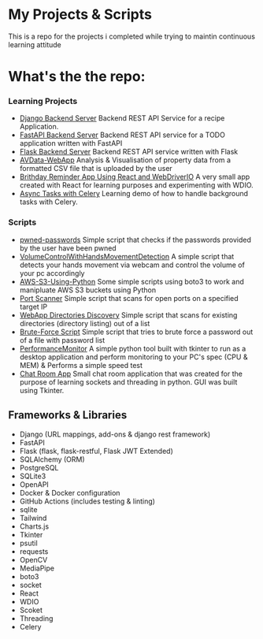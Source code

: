 # My Projects & Scripts

<p align="center">
<p>This is a repo for the projects i completed while trying to maintin continuous learning attitude</p>


# What's the the repo:

<h3>Learning Projects</h3>

- [Django Backend Server](https://github.com/Kazaz-Or/projects-and-scripts/tree/develop/projects/django-backend-server) Backend REST API Service for a recipe Application.
- [FastAPI Backend Server](https://github.com/Kazaz-Or/fastapi-backend-restapi/tree/e119c299424c5a9cfbb38d862c9b0cd8347b1184) Backend REST API service for a TODO application written with FastAPI
- [Flask Backend Server](https://github.com/Kazaz-Or/flask-backend-server/tree/8c6dfc285cf1a61a260fe90909a62a137c4ca2d5) Backend REST API service written with Flask
- [AVData-WebApp](https://github.com/Kazaz-Or/projects-and-scripts/tree/develop/projects/AVData-WebApp) Analysis & Visualisation of property data from a formatted CSV file that is uploaded by the user
- [Brithday Reminder App Using React and WebDriverIO](https://github.com/Kazaz-Or/projects-and-scripts/tree/develop/projects/BirthdayReminderReactApp/brithday-reminder-app) A very small app created with React for learning purposes and experimenting with WDIO. 
- [Async Tasks with Celery](https://github.com/Kazaz-Or/projects-and-scripts/tree/develop/projects/AsyncTasks) Learning demo of how to handle background tasks with Celery.


<h3>Scripts</h3>

- [pwned-passwords](https://github.com/Kazaz-Or/projects-and-scripts/tree/develop/scripts/pwned-passwords) Simple script that checks if the passwords provided by the user have been pwned
- [VolumeControlWithHandsMovementDetection](https://github.com/Kazaz-Or/projects-and-scripts/tree/develop/scripts/VolumeControlWithHandsMovementDetection) A simple script that detects your hands movement via webcam and control the volume of your pc accordingly
- [AWS-S3-Using-Python](https://github.com/Kazaz-Or/projects-and-scripts/tree/develop/scripts/AWS-S3-WithPython) Some simple scripts using boto3 to work and manipluate AWS S3 buckets using Python
- [Port Scanner](https://github.com/Kazaz-Or/projects-and-scripts/tree/develop/scripts/port-scanner) Simple script that scans for open ports on a specified target IP
- [WebApp Directories Discovery](https://github.com/Kazaz-Or/projects-and-scripts/tree/develop/scripts/WebApp-DirectoryDiscovery) Simple script that scans for existing directories (directory listing) out of a list
- [Brute-Force Script](https://github.com/Kazaz-Or/projects-and-scripts/tree/develop/scripts/BruteForce-Script) Simple script that tries to brute force a password out of a file with password list
 - [PerformanceMonitor](https://github.com/Kazaz-Or/projects-and-scripts/tree/develop/scripts/PerformanceMonitor) A simple python tool built with tkinter to run as a desktop application and perform monitoring to your PC's spec (CPU & MEM) & Performs a simple speed test
 - [Chat Room App](https://github.com/Kazaz-Or/projects-and-scripts/tree/develop/scripts/ChatRoomApp) Small chat room application that was created for the purpose of learning sockets and threading in python. GUI was built using Tkinter.


## Frameworks & Libraries

- Django (URL mappings, add-ons & django rest framework)
- FastAPI
- Flask (flask, flask-restful, Flask JWT Extended)
- SQLAlchemy (ORM)
- PostgreSQL
- SQLite3
- OpenAPI
- Docker & Docker configuration
- GitHub Actions (includes testing & linting)
- sqlite
- Tailwind
- Charts.js
- Tkinter
- psutil
- requests
- OpenCV
- MediaPipe
- boto3
- socket
- React
- WDIO
- Scoket
- Threading
- Celery
